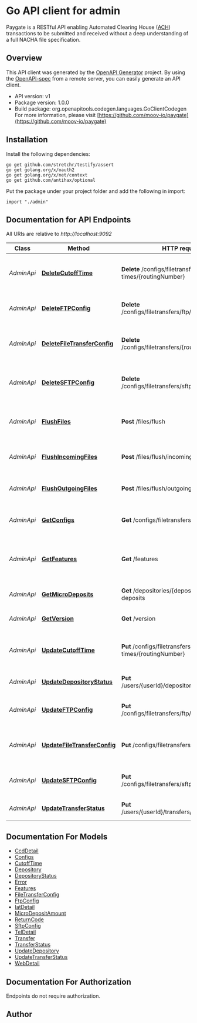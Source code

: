 # Go API client for admin

Paygate is a RESTful API enabling Automated Clearing House ([ACH](https://en.wikipedia.org/wiki/Automated_Clearing_House)) transactions to be submitted and received without a deep understanding of a full NACHA file specification.

## Overview
This API client was generated by the [OpenAPI Generator](https://openapi-generator.tech) project.  By using the [OpenAPI-spec](https://www.openapis.org/) from a remote server, you can easily generate an API client.

- API version: v1
- Package version: 1.0.0
- Build package: org.openapitools.codegen.languages.GoClientCodegen
For more information, please visit [https://github.com/moov-io/paygate](https://github.com/moov-io/paygate)

## Installation

Install the following dependencies:

```shell
go get github.com/stretchr/testify/assert
go get golang.org/x/oauth2
go get golang.org/x/net/context
go get github.com/antihax/optional
```

Put the package under your project folder and add the following in import:

```golang
import "./admin"
```

## Documentation for API Endpoints

All URIs are relative to *http://localhost:9092*

Class | Method | HTTP request | Description
------------ | ------------- | ------------- | -------------
*AdminApi* | [**DeleteCutoffTime**](docs/AdminApi.md#deletecutofftime) | **Delete** /configs/filetransfers/cutoff-times/{routingNumber} | Remove cutoff times for a given routing number
*AdminApi* | [**DeleteFTPConfig**](docs/AdminApi.md#deleteftpconfig) | **Delete** /configs/filetransfers/ftp/{routingNumber} | Remove FTP config for a given routing number
*AdminApi* | [**DeleteFileTransferConfig**](docs/AdminApi.md#deletefiletransferconfig) | **Delete** /configs/filetransfers/{routingNumber} | Remove a file transfer config for a given routing number
*AdminApi* | [**DeleteSFTPConfig**](docs/AdminApi.md#deletesftpconfig) | **Delete** /configs/filetransfers/sftp/{routingNumber} | Remove SFTP config for a given routing number
*AdminApi* | [**FlushFiles**](docs/AdminApi.md#flushfiles) | **Post** /files/flush | Download and process all incoming and outgoing ACH files
*AdminApi* | [**FlushIncomingFiles**](docs/AdminApi.md#flushincomingfiles) | **Post** /files/flush/incoming | Download and process all incoming ACH files
*AdminApi* | [**FlushOutgoingFiles**](docs/AdminApi.md#flushoutgoingfiles) | **Post** /files/flush/outgoing | Download and process all outgoing ACH files
*AdminApi* | [**GetConfigs**](docs/AdminApi.md#getconfigs) | **Get** /configs/filetransfers | Get current set of ACH file transfer configuration
*AdminApi* | [**GetFeatures**](docs/AdminApi.md#getfeatures) | **Get** /features | Get an object of enabled features for this PayGate instance
*AdminApi* | [**GetMicroDeposits**](docs/AdminApi.md#getmicrodeposits) | **Get** /depositories/{depositoryId}/micro-deposits | Get micro-deposits for a Depository
*AdminApi* | [**GetVersion**](docs/AdminApi.md#getversion) | **Get** /version | Show the current version
*AdminApi* | [**UpdateCutoffTime**](docs/AdminApi.md#updatecutofftime) | **Put** /configs/filetransfers/cutoff-times/{routingNumber} | Update cutoff times for a given routing number
*AdminApi* | [**UpdateDepositoryStatus**](docs/AdminApi.md#updatedepositorystatus) | **Put** /users/{userId}/depositories/{depositoryId} | Update Depository status
*AdminApi* | [**UpdateFTPConfig**](docs/AdminApi.md#updateftpconfig) | **Put** /configs/filetransfers/ftp/{routingNumber} | Update FTP config for a given routing number
*AdminApi* | [**UpdateFileTransferConfig**](docs/AdminApi.md#updatefiletransferconfig) | **Put** /configs/filetransfers/{routingNumber} | Update file transfer config for a given routing number
*AdminApi* | [**UpdateSFTPConfig**](docs/AdminApi.md#updatesftpconfig) | **Put** /configs/filetransfers/sftp/{routingNumber} | Update SFTP config for a given routing number
*AdminApi* | [**UpdateTransferStatus**](docs/AdminApi.md#updatetransferstatus) | **Put** /users/{userId}/transfers/{transferId}/status | Update a Transfer status


## Documentation For Models

 - [CcdDetail](docs/CcdDetail.md)
 - [Configs](docs/Configs.md)
 - [CutoffTime](docs/CutoffTime.md)
 - [Depository](docs/Depository.md)
 - [DepositoryStatus](docs/DepositoryStatus.md)
 - [Error](docs/Error.md)
 - [Features](docs/Features.md)
 - [FileTransferConfig](docs/FileTransferConfig.md)
 - [FtpConfig](docs/FtpConfig.md)
 - [IatDetail](docs/IatDetail.md)
 - [MicroDepositAmount](docs/MicroDepositAmount.md)
 - [ReturnCode](docs/ReturnCode.md)
 - [SftpConfig](docs/SftpConfig.md)
 - [TelDetail](docs/TelDetail.md)
 - [Transfer](docs/Transfer.md)
 - [TransferStatus](docs/TransferStatus.md)
 - [UpdateDepository](docs/UpdateDepository.md)
 - [UpdateTransferStatus](docs/UpdateTransferStatus.md)
 - [WebDetail](docs/WebDetail.md)


## Documentation For Authorization

 Endpoints do not require authorization.


## Author



